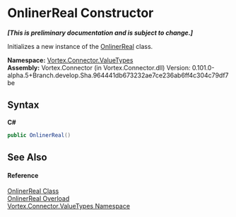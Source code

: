 # OnlinerReal Constructor 
 _**\[This is preliminary documentation and is subject to change.\]**_

Initializes a new instance of the <a href="T_Vortex_Connector_ValueTypes_OnlinerReal.md">OnlinerReal</a> class.

**Namespace:**&nbsp;<a href="N_Vortex_Connector_ValueTypes.md">Vortex.Connector.ValueTypes</a><br />**Assembly:**&nbsp;Vortex.Connector (in Vortex.Connector.dll) Version: 0.101.0-alpha.5+Branch.develop.Sha.964441db673232ae7ce236ab6ff4c304c79df7be

## Syntax

**C#**<br />
``` C#
public OnlinerReal()
```


## See Also


#### Reference
<a href="T_Vortex_Connector_ValueTypes_OnlinerReal.md">OnlinerReal Class</a><br /><a href="Overload_Vortex_Connector_ValueTypes_OnlinerReal__ctor.md">OnlinerReal Overload</a><br /><a href="N_Vortex_Connector_ValueTypes.md">Vortex.Connector.ValueTypes Namespace</a><br />
